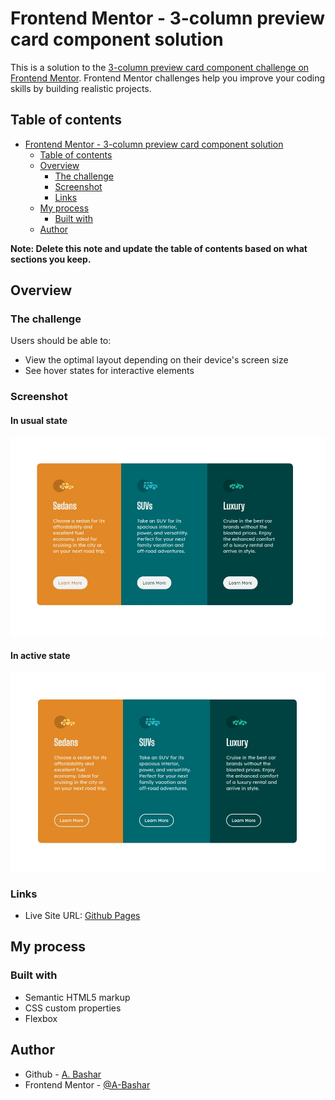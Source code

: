 # Frontend Mentor - 3-column preview card component solution

This is a solution to the [3-column preview card component challenge on Frontend Mentor](https://www.frontendmentor.io/challenges/3column-preview-card-component-pH92eAR2-). Frontend Mentor challenges help you improve your coding skills by building realistic projects. 

## Table of contents

- [Frontend Mentor - 3-column preview card component solution](#frontend-mentor---3-column-preview-card-component-solution)
  - [Table of contents](#table-of-contents)
  - [Overview](#overview)
    - [The challenge](#the-challenge)
    - [Screenshot](#screenshot)
    - [Links](#links)
  - [My process](#my-process)
    - [Built with](#built-with)
  - [Author](#author)

**Note: Delete this note and update the table of contents based on what sections you keep.**

## Overview

### The challenge

Users should be able to:

- View the optimal layout depending on their device's screen size
- See hover states for interactive elements

### Screenshot
#### In usual state
![](./readme-screenshots/screenshot.jpeg)
#### In active state
![](./readme-screenshots/screenshot-active.jpeg)


### Links

- Live Site URL: [Github Pages](https://a-bashar.github.io/3-column-preview-card-component/)

## My process

### Built with

- Semantic HTML5 markup
- CSS custom properties
- Flexbox


## Author

- Github - [A. Bashar](https://github.com/A-Bashar)
- Frontend Mentor - [@A-Bashar](https://www.frontendmentor.io/profile/A-Bashar)
